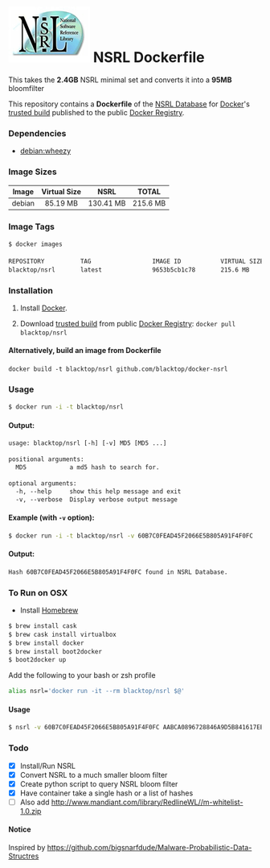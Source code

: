 ![NSRL logo](https://raw.githubusercontent.com/blacktop/docker-nsrl/master/logo.png)
NSRL Dockerfile
=============
This takes the **2.4GB** NSRL minimal set and converts it into a **95MB** bloomfilter

This repository contains a **Dockerfile** of the [NSRL Database](http://www.nsrl.nist.gov/Downloads.htm) for [Docker](https://www.docker.io/)'s [trusted build](https://index.docker.io/u/blacktop/nsrl/) published to the public [Docker Registry](https://index.docker.io/).

### Dependencies
* [debian:wheezy](https://index.docker.io/_/debian/)

### Image Sizes
| Image | Virtual Size | NSRL      | TOTAL     |
|:------:|:-----------:|:---------:|:---------:|
| debian | 85.19 MB    | 130.41 MB | 215.6 MB  |

### Image Tags
```bash
$ docker images

REPOSITORY          TAG                 IMAGE ID           VIRTUAL SIZE
blacktop/nsrl       latest              9653b5cb1c78       215.6 MB
```

### Installation

1. Install [Docker](https://www.docker.io/).

2. Download [trusted build](https://index.docker.io/u/blacktop/nsrl/) from public [Docker Registry](https://index.docker.io/): `docker pull blacktop/nsrl`

#### Alternatively, build an image from Dockerfile
`docker build -t blacktop/nsrl github.com/blacktop/docker-nsrl`

### Usage
```bash
$ docker run -i -t blacktop/nsrl
```
#### Output:

    usage: blacktop/nsrl [-h] [-v] MD5 [MD5 ...]

    positional arguments:
      MD5            a md5 hash to search for.

    optional arguments:
      -h, --help     show this help message and exit
      -v, --verbose  Display verbose output message

#### Example (with `-v` option):
```bash
$ docker run -i -t blacktop/nsrl -v 60B7C0FEAD45F2066E5B805A91F4F0FC
```
#### Output:
```bash
Hash 60B7C0FEAD45F2066E5B805A91F4F0FC found in NSRL Database.
```
### To Run on OSX
 - Install [Homebrew](http://brew.sh)

```bash
$ brew install cask
$ brew cask install virtualbox
$ brew install docker
$ brew install boot2docker
$ boot2docker up
```
Add the following to your bash or zsh profile

```bash
alias nsrl='docker run -it --rm blacktop/nsrl $@'
```
#### Usage
```bash
$ nsrl -v 60B7C0FEAD45F2066E5B805A91F4F0FC AABCA0896728846A9D5B841617EBE746
```

### Todo
- [x] Install/Run NSRL
- [x] Convert NSRL to a much smaller bloom filter
- [x] Create python script to query NSRL bloom filter
- [x] Have container take a single hash or a list of hashes
- [ ] Also add http://www.mandiant.com/library/RedlineWL//m-whitelist-1.0.zip

#### Notice
Inspired by https://github.com/bigsnarfdude/Malware-Probabilistic-Data-Structres

